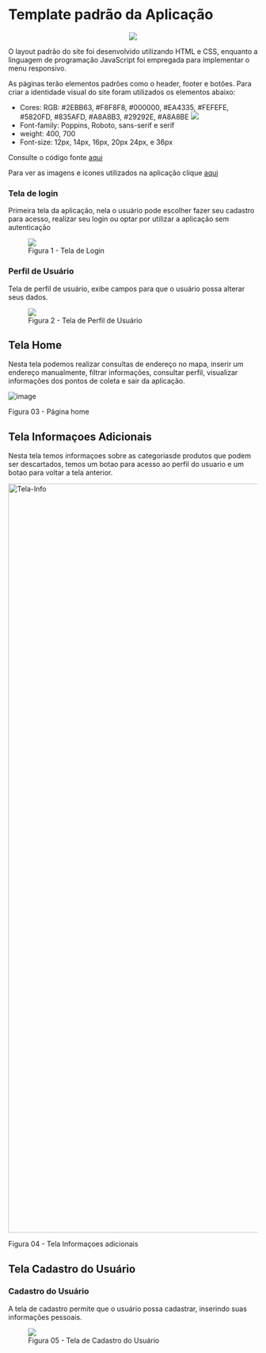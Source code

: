 # Template padrão da Aplicação
<div align="center"><img src="https://github.com/user-attachments/assets/845c6f74-d52d-4314-96c9-539b5772d529"></div>

O layout padrão do site foi desenvolvido utilizando HTML e CSS, enquanto a linguagem de programação JavaScript foi empregada para implementar o menu responsivo.

As páginas terão elementos padrões como o header, footer e botões. Para criar a identidade visual do site foram utilizados os elementos abaixo:

<ul>
<li>Cores: RGB: #2EBB63, #F8F8F8, #000000, #EA4335, #FEFEFE, #5820FD, #835AFD, #A8A8B3, #29292E, #A8A8BE
  <img src="https://github.com/user-attachments/assets/6c55dad7-aebd-4a17-9743-8600e429c311">
</li>
<li>Font-family: Poppins, Roboto, sans-serif e serif</li>
<li>weight: 400, 700</li>
<li>Font-size: 12px, 14px, 16px, 20px 24px, e 36px </li>
</ul>

Consulte o código fonte <a href="https://github.com/ICEI-PUC-Minas-PMV-ADS/Grupo-13--Lixo-eletronico/tree/main/codigo-fonte">aqui</a>

Para ver as imagens e ícones utilizados na aplicação clique <a href="https://github.com/ICEI-PUC-Minas-PMV-ADS/Grupo-13--Lixo-eletronico/tree/main/codigo-fonte/src/assets">aqui</a>

<h3><b>Tela de login</b></h3>
<p>Primeira tela da aplicação, nela o usuário pode escolher fazer seu cadastro para acesso, realizar seu login ou optar por utilizar a aplicação sem autenticação</p>
<figure> 
  <img src="https://github.com/user-attachments/assets/8fc5c393-3144-41d5-8097-9031e9f5d874">
  <figcaption> Figura 1 - Tela de Login
</figure> 

<h3><b>Perfil de Usuário</b></h3>
<p>Tela de perfil de usuário, exibe campos para que o usuário possa alterar seus dados.</p>
<figure> 
  <img src="https://github.com/ICEI-PUC-Minas-PMV-ADS/Grupo-13--Lixo-eletronico/blob/main/codigo-fonte/src/assets/Perfil%20de%20Usu%C3%A1rio.png">
  <figcaption> Figura 2 - Tela de Perfil de Usuário
</figure> 

## Tela Home

Nesta tela podemos realizar consultas de endereço no mapa, inserir um endereço manualmente, filtrar informações, consultar perfil, visualizar informações dos pontos de coleta e sair da aplicação.

![image](https://github.com/user-attachments/assets/4cac4eea-93d7-44ee-80bd-520ed6bcfc4d)

Figura 03 - Página home

## Tela Informaçoes Adicionais

Nesta tela temos informaçoes sobre as categoriasde produtos que podem ser descartados, temos um botao para acesso ao perfil do usuario e um botao para voltar a tela anterior.

<img width="1512" alt="Tela-Info" src="https://github.com/user-attachments/assets/0e683a64-e7bb-4322-903c-f7cdcec0eacf">

Figura 04 - Tela Informaçoes adicionais

## Tela Cadastro do Usuário
<h3><b>Cadastro do Usuário</b></h3>
<p>A tela de cadastro permite que o usuário possa cadastrar, inserindo suas informações pessoais.</p>
<figure> 
  <img src="https://github.com/ICEI-PUC-Minas-PMV-ADS/Grupo-13--Lixo-eletronico/blob/main/codigo-fonte/src/assets/Cadastro_do_usuario.png">
  <figcaption> Figura 05 - Tela de Cadastro do Usuário
  </figure>
